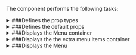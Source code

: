 The component performs the following tasks:

<details>
	<summary>###Defines the prop types

</summary>
* The Random extra menu item

* The Contact extra menu item

</details>

<details>
	<summary>###Defines the default props

</summary>
* The default props for the Random extra menu item

* The default props for the Contact extra menu item

</details>

<details>
	<summary>###Displays the Menu container

</summary>
</details>

<details>
	<summary>###Displays the the extra menu items container

</summary>
</details>

<details>
	<summary>###Displays the Menu

</summary>
</details>

